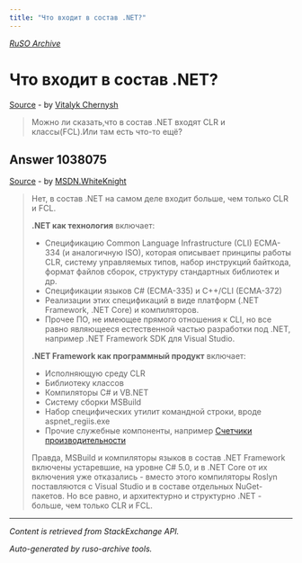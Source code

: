 ```yaml
---
title: "Что входит в состав .NET?"
---
```

<p><i><a href="https://github.com/MSDN-WhiteKnight/ruso-archive/">RuSO Archive</a></i></p>
<h1>Что входит в состав .NET?</h1>
<p><a href="https://ru.stackoverflow.com/questions/1037890/%d0%a7%d1%82%d0%be-%d0%b2%d1%85%d0%be%d0%b4%d0%b8%d1%82-%d0%b2-%d1%81%d0%be%d1%81%d1%82%d0%b0%d0%b2-net">Source</a> - by <a href="https://ru.stackoverflow.com/users/281239/vitalyk-chernysh">Vitalyk Chernysh</a></p>
<blockquote>
<p>Можно ли сказать,что в состав .NET входят CLR и классы(FCL).Или там есть что-то ещё?</p>

</blockquote>
<h2>Answer 1038075</h2>
<p><a href="https://ru.stackoverflow.com/a/1038075/">Source</a> - by <a href="https://ru.stackoverflow.com/users/240512/msdn-whiteknight">MSDN.WhiteKnight</a></p>
<blockquote>
<p>Нет, в состав .NET на самом деле входит больше, чем только CLR и FCL.</p>

<p><strong>.NET как технология</strong> включает:</p>

<ul>
<li>Спецификацию Common Language Infrastructure (CLI) ECMA-334 (и аналогичную ISO), которая описывает принципы работы CLR, систему управляемых типов, набор инструкций байткода, формат файлов сборок, структуру стандартных библиотек и др.</li>
<li>Спецификации языков C# (ECMA-335) и C++/CLI (ECMA-372) </li>
<li>Реализации этих спецификаций в виде платформ (.NET Framework, .NET Core) и компиляторов.</li>
<li>Прочее ПО, не имеющее прямого отношения к CLI, но все равно являющееся естественной частью разработки под .NET, например .NET Framework SDK для Visual Studio.</li>
</ul>

<p><strong>.NET Framework как программный продукт</strong> включает:</p>

<ul>
<li>Исполняющую среду CLR</li>
<li>Библиотеку классов</li>
<li>Компиляторы C# и VB.NET</li>
<li>Систему сборки MSBuild</li>
<li>Набор специфических утилит командной строки, вроде aspnet_regiis.exe</li>
<li>Прочие служебные компоненты, например <a href="https://docs.microsoft.com/ru-ru/dotnet/framework/debug-trace-profile/performance-counters" rel="nofollow noreferrer">Счетчики производительности</a></li>
</ul>

<p>Правда, MSBuild и компиляторы языков в состав .NET Framework включены устаревшие, на уровне C# 5.0, и в .NET Core от их включения уже отказались - вместо этого компиляторы Roslyn поставляются с Visual Studio и в составе отдельных NuGet-пакетов. Но все равно, и архитектурно и структурно .NET - больше, чем только CLR и FCL.</p>

</blockquote>
<hr/>
<p><i>Content is retrieved from StackExchange API. </i></p>
<p><i>Auto-generated by ruso-archive tools. </i></p>
